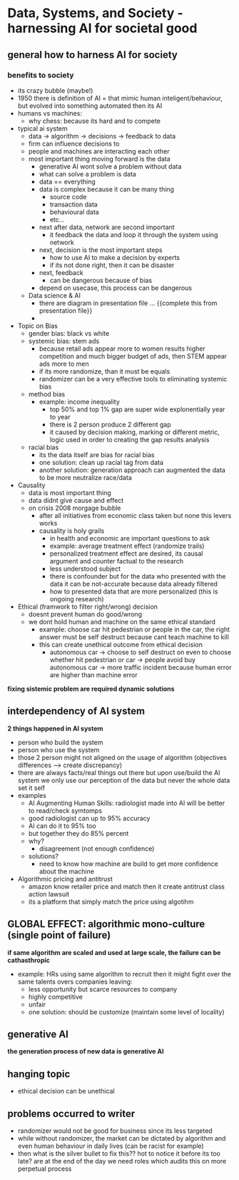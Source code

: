 # Data, Systems, and Society - harnessing AI for societal good

## general how to harness AI for society

### benefits to society
- its crazy bubble (maybe!)
- 1950 there is definition of AI = that mimic human inteligent/behaviour, but evolved into something automated then its AI
- humans vs machines: 
  - why chess: because its hard and to compete
- typical ai system
  - data -> algorithm -> decisions -> feedback to data
  - firm can influence decisions to
  - people and machines are interacting each other
  - most important thing moving forward is the data
    - generative AI wont solve a problem without data
    - what can solve a problem is data
    - data == everything
    - data is complex because it can be many thing
      - source code
      - transaction data
      - behavioural data
      - etc...
    - next after data, network are second important
      - it feedback the data and loop it through the system using network
    - next, decision is the most important steps
      - how to use AI to make a decision by experts
      - if its not done right, then it can be disaster
    - next, feedback
      - can be dangerous because of bias
    - depend on usecase, this process can be dangerous
  - Data science & AI
    - there are diagram in presentation file ... {{complete this from presentation file}}
    - 
- Topic on Bias
  - gender bias: black vs white
  - systemic bias: stem ads
    - because retail ads appear more to women results higher competition and much bigger budget of ads, then STEM appear ads more to men
    - if its more randomize, than it must be equals
    - randomizer can be a very effective tools to eliminating systemic bias
  - method bias
    - example: income inequality
      - top 50% and top 1% gap are super wide explonentially year to year
      - there is 2 person produce 2 different gap
      - it caused by decision making, marking or different metric, logic used in order to creating the gap results analysis
  - racial bias
    - its the data itself are bias for racial bias
    - one solution: clean up racial tag from data
    - another solution: generation approach can augmented the data to be more neutralize race/data
- Causality
  - data is most important thing
  - data didnt give cause and effect
  - on crisis 2008 morgage bubble
    - after all initiatives from economic class taken but none this levers works
    - causality is holy grails
      - in health and economic are important questions to ask
      - example: average treatment effect (randomize trails)
      - personalized treatment effect are desired, its causal argument and counter factual to the research
      - less understood subject
      - there is confounder but for the data who presented with the data it can be not-accurate because data already filtered
      - how to presented data that are more personalized (this is ongoing research)
- Ethical (framwork to filter right/wrong) decision
  - doesnt prevent human do good/wrong
  - we dont hold human and machine on the same ethical standard
    - example: choose car hit pedestrian or people in the car, the right answer must be self destruct because cant teach machine to kill
    - this can create unethical outcome from ethical decision
      - autonomous car -> choose to self destruct on even to choose whether hit pedestrian or car -> people avoid buy autonomous car -> more traffic incident because human error are higher than machine error

**fixing sistemic problem are required dynamic solutions**

## interdependency of AI system
**2 things happened in AI system**
- person who build the system
- person who use the system
- those 2 person might not aligned on the usage of algorithm (objectives differences --> create discrepancy)
- there are always facts/real things out there but upon use/build the AI system we only use our perception of the data but never the whole data set it self
- examples
    - AI Augmenting Human Skills: radiologist made into AI will be better to read/check symtomps
    - good radiologist can up to 95% accuracy
    - AI can do it to 95% too
    - but together they do 85% percent
    - why?
      - disagreement (not enough confidence)
    - solutions?
      - need to know how machine are build to get more confidence about the machine
- Algorithmic pricing and antitrust
  - amazon know retailer price and match then it create antitrust class action lawsuit
  - its a platform that simply match the price using algotihm

## GLOBAL EFFECT: algorithmic mono-culture (single point of failure)
**if same algorithm are scaled and used at large scale, the failure can be cathasthropic**
- example: HRs using same algorithm to recruit then it might fight over the same talents overs companies leaving:
  - less opportunity but scarce resources to company
  - highly competitive
  - unfair
  - one solution: should be customize (maintain some level of locality)

## generative AI
**the generation process of new data is generative AI**

## hanging topic
- ethical decision can be unethical

## problems occurred to writer
- randomizer would not be good for business since its less targeted
- while without randomizer, the market can be dictated by algorithm and even human behaviour in daily lives (can be racist for example)
- then what is the silver bullet to fix this?? hot to notice it before its too late? are at the end of the day we need roles which audits this on more perpetual process